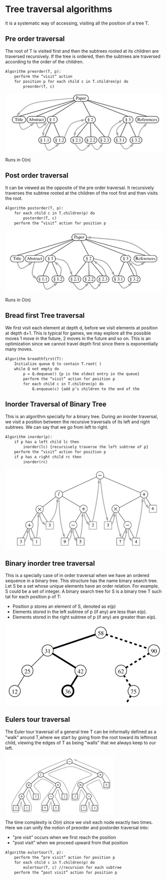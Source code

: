 # Tree traversal algorithms

It is a systematic way of accessing, visiting all the position of a tree T.

## Pre order traversal
The root of T is visited first and then the subtrees rooted at its children are traversed recursively. If the tree is ordered, then the subtrees are traversed according to the order of the children. 

```
Algorithm preorder(T, p):
	perform the “visit” action 
	for position p for each child c in T.children(p) do
		preorder(T, c)
```

![](../.images/algorithms/preorder_traversal.png)

Runs in O(n)

## Post order traversal
It can be viewed as the opposite of the pre order traversal. It recursively traverses the subtree rooted at the children of the root first and then visits the root. 

```
Algorithm postorder(T, p):
	for each child c in T.children(p) do
		postorder(T, c) 
	perform the “visit” action for position p
```

![](../.images/algorithms/post_order_traversal.png)

Runs in O(n)

## Bread first Tree traversal

We first visit each element at depth d, before we visit elements at position at depth d+1. This is typical for games, we may explore all the possible moves 1 move in the future, 2 moves in the future and so on. This is an optimization since we cannot travel depth first since there is exponentially many moves.

```
Algorithm breadthfirst(T):
	Initialize queue Q to contain T.root( )
	while Q not empty do
		p = Q.dequeue() {p is the oldest entry in the queue} 
		perform the “visit” action for position p
		for each child c in T.children(p) do
			Q.enqueue(c) {add p’s children to the end of the
```



## Inorder Traversal of Binary Tree

This is an algorithm specially for a binary tree. During an inorder traversal, we visit a position between the recursive traversals of its left and right subtrees. We can say that we go from left to right. 

```
Algorithm inorder(p):
	if p has a left child lc then
		inorder(lc) {recursively traverse the left subtree of p} 
	perform the “visit” action for position p
	if p has a right child rc then
		inorder(rc)
```

![](../.images/algorithms/in_order.png)


## Binary inorder tree traversal
This is a specially case of in order traversal when we have an ordered sequence in a binary tree. This structure has the name binary search tree. Let S be a set whose unique elements have an order relation. For example, S could be a set of integer. A binary search tree for S is a binary tree T such tat for each position p of T:

*  Position p stores an element of S, denoted as e(p)
*  Elements stored in the left subtree of p (if any) are less than e(p).
*  Elements stored in the right subtree of p (if any) are greater than e(p).

![](../.images/algorithms/binary_search_tree.png)


## Eulers tour traversal
The Euler tour traversal of a general tree T can be informally deﬁned as a "walk" around T,where we start by going from the root toward its leftmost child, viewing the edges of T as being "walls" that we always keep to our left.

![Euler tour traversal](../.images/algorithms/euler_tour_traversal.png)

The time complexity is $O(n)$ since we visit each node exactly two times. Here we can unify the notion of preorder and postorder traversal into:
* "pre visit" occurs when we first reach the position
* "post visit" when we proceed upward from that position

```
Algorithm eulertour(T, p):
	perform the “pre visit” action for position p
	for each child c in T.children(p) do
		eulertour(T, c) //recursion for each subtree
	perform the “post visit” action for position p
```

